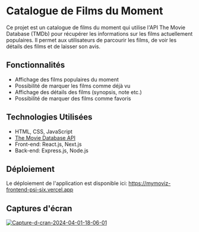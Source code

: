 # Catalogue de Films du Moment

Ce projet est un catalogue de films du moment qui utilise l'API The Movie Database (TMDb) pour récupérer les informations sur les films actuellement populaires. Il permet aux utilisateurs de parcourir les films, de voir les détails des films et de laisser son avis.

## Fonctionnalités

- Affichage des films populaires du moment
- Possibilité de marquer les films comme déjà vu
- Affichage des détails des films (synopsis, note etc.)
- Possibilité de marquer des films comme favoris

## Technologies Utilisées

- HTML, CSS, JavaScript
- [The Movie Database API](https://www.themoviedb.org/documentation/api)
- Front-end: React.js, Next.js
- Back-end: Express.js, Node.js

## Déploiement

Le déploiement de l'application est disponible ici: https://mymoviz-frontend-psi-six.vercel.app

## Captures d'écran

<a href='https://postimg.cc/vgQqjcXS' target='_blank'><img src='https://i.postimg.cc/vgQqjcXS/Capture-d-cran-2024-04-01-18-06-01.png' border='0' alt='Capture-d-cran-2024-04-01-18-06-01'/></a>
